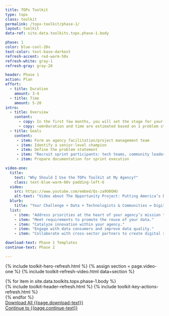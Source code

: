 ```yaml
---
title: TOPx Toolkit
type: topx
class: toolkit
permalink: /topx-toolkit/phase-1/
layout: toolkit
data-ref: site.data.toolkits.topx.phase-1.body

phase: 1
color: blue-cool-20v
text-color: text-base-darkest
refresh-accent: red-warm-50v
refresh-white: gray-1
refresh-gray: gray-20

header: Phase 1
action: Plan
effort:
  - title: Duration
    amount: 3-4
  - title: Time
    amount: 5-20
intro:
  - title: Overview
    content:
      - copy: In the first few months, you will set the stage for your sprint. Along with building a coalition around your sprint topic within your agency, you will need to define your problem statement and recruit participants.
      - copy: <em>Duration and time are estimated based on 1 problem statement, an agency facilitation team of 2 - 4 individuals, and 3 - 5 tech teams (with a recommended maximum of 6).</em>
  - title: Goals
    content:
     - item: Form an agency facilitation/project management team
     - item: Identify a senior-level champion
     - item: Define the problem statement
     - item: "Recruit sprint participants: tech teams, community leaders, advocates, individuals with direct lived experience, and data and policy experts"
     - item: Prepare documentation for sprint execution

video-one:
  title:
    text: "Why Should I Use the TOPx Toolkit at My Agency?"
    class: text-blue-warm-60v padding-left-6
  video:
    src: https://www.youtube.com/embed/Qs-za9O0OHU
    alt-text: "Video about The Opportunity Project: Putting America’s Data to Work for the People"
  blurb:
    title: "Your Challenge + Data + Technologists & Communities = Digital Products That Solve Real-World Problems"
  list:
    - item: "Address priorities at the heart of your agency’s mission that require data and innovation."
    - item: "Meet requirements to promote the reuse of your data."
    - item: "Catalyze innovation within your agency."
    - item: "Engage with data consumers and improve data quality."
    - item: "Collaborate with cross-sector partners to create digital solutions."

download-text: Phase 1 Templates
continue-text: Phase 2

---
```


{% include toolkit-hero-refresh.html %}
{% assign section = page.video-one %}
{% include toolkit-refresh-video.html data=section %}
<section class="grid-container padding-y-8">
  <div class="grid-row">
    <div>
      {% for item in site.data.toolkits.topx.phase-1.body %}
        <div class="toolkit-section margin-top-10">
          {% include toolkit-header-refresh.html %}
          {% include toolkit-key-actions-refresh.html %}
        </div>
      {% endfor %}
    </div>
  </div>
</section>
<section class="text-white bg-primary usa-section">
  <div class="grid-container">
    <div>
      <a href="{{site.baseurl}}/assets/files/topx-resources/topx-toolkit-phase-1-resources.zip" target="_blank"
          class="usa-button usa-button--inverse usa-button--outline site-button">
          Download All {{page.download-text}}
      </a>
    </div>
    <div>
      <a href="{{ site.baseurl }}/topx-toolkit/phase-2/"
        class="usa-button margin-top-4 usa-button--secondary site-button">
        Continue to {{page.continue-text}}
      </a>
    </div>
  </div>
</section>
